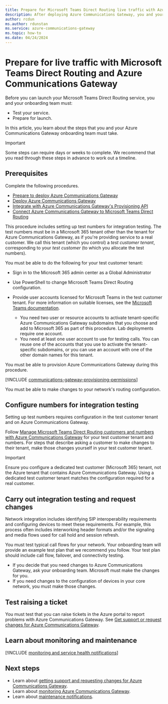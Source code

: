 ```yaml
---
title: Prepare for Microsoft Teams Direct Routing live traffic with Azure Communications Gateway
description: After deploying Azure Communications Gateway, you and your onboarding team must carry out further integration work before you can launch your Microsoft Teams Direct Routing service.
author: rcdun
ms.author: rdunstan
ms.service: azure-communications-gateway
ms.topic: how-to
ms.date: 04/24/2024
---
```


# Prepare for live traffic with Microsoft Teams Direct Routing and Azure Communications Gateway

Before you can launch your Microsoft Teams Direct Routing service, you and your onboarding team must:

- Test your service.
- Prepare for launch.

In this article, you learn about the steps that you and your Azure Communications Gateway onboarding team must take.

> [!IMPORTANT]
> Some steps can require days or weeks to complete. We recommend that you read through these steps in advance to work out a timeline.

## Prerequisites

Complete the following procedures.

- [Prepare to deploy Azure Communications Gateway](prepare-to-deploy.md)
- [Deploy Azure Communications Gateway](deploy.md)
- [Integrate with Azure Communications Gateway's Provisioning API](integrate-with-provisioning-api.md)
- [Connect Azure Communications Gateway to Microsoft Teams Direct Routing](connect-teams-direct-routing.md)

This procedure includes setting up test numbers for integration testing. The test numbers must be in a Microsoft 365 tenant other than the tenant for Azure Communications Gateway, as if you're providing service to a real customer. We call this tenant (which you control) a _test customer tenant_, corresponding to your _test customer_ (to which you allocate the test numbers).

You must be able to do the following for your test customer tenant:

- Sign in to the Microsoft 365 admin center as a Global Administrator
- Use PowerShell to change Microsoft Teams Direct Routing configuration.
- Provide user accounts licensed for Microsoft Teams in the test customer tenant. For more information on suitable licenses, see the [Microsoft Teams documentation](/microsoftteams/direct-routing-sbc-multiple-tenants#activate-the-subdomain-name).

    - You need two user or resource accounts to activate tenant-specific Azure Communications Gateway subdomains that you choose and add to Microsoft 365 as part of this procedure. Lab deployments require one account.
    - You need at least one user account to use for testing calls. You can reuse one of the accounts that you use to activate the tenant-specific subdomains, or you can use an account with one of the other domain names for this tenant.

You must be able to provision Azure Communications Gateway during this procedure.

[!INCLUDE [communications-gateway-provisioning-permissions](includes/communications-gateway-provisioning-permissions.md)]

You must be able to make changes to your network's routing configuration.

## Configure numbers for integration testing

Setting up test numbers requires configuration in the test customer tenant and on Azure Communications Gateway.

Follow [Manage Microsoft Teams Direct Routing customers and numbers with Azure Communications Gateway](manage-enterprise-teams-direct-routing.md) for your test customer tenant and numbers. For steps that describe asking a customer to make changes to their tenant, make those changes yourself in your test customer tenant.

> [!IMPORTANT]
> Ensure you configure a dedicated test customer (Microsoft 365) tenant, not the Azure tenant that contains Azure Communications Gateway. Using a dedicated test customer tenant matches the configuration required for a real customer.

## Carry out integration testing and request changes

Network integration includes identifying SIP interoperability requirements and configuring devices to meet these requirements. For example, this process often includes interworking header formats and/or the signaling and media flows used for call hold and session refresh.

You must test typical call flows for your network. Your onboarding team will provide an example test plan that we recommend you follow. Your test plan should include call flow, failover, and connectivity testing.

- If you decide that you need changes to Azure Communications Gateway, ask your onboarding team. Microsoft must make the changes for you.
- If you need changes to the configuration of devices in your core network, you must make those changes.

## Test raising a ticket

You must test that you can raise tickets in the Azure portal to report problems with Azure Communications Gateway. See [Get support or request changes for Azure Communications Gateway](request-changes.md).

## Learn about monitoring and maintenance

[!INCLUDE [monitoring and service health notifications](includes/communications-gateway-monitoring-maintenance.md)]

## Next steps

- Learn about [getting support and requesting changes for Azure Communications Gateway](request-changes.md).
- Learn about [monitoring Azure Communications Gateway](monitor-azure-communications-gateway.md).
- Learn about [maintenance notifications](maintenance-notifications.md).